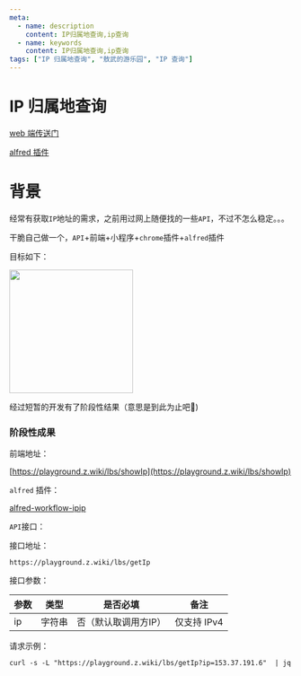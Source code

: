 ```yaml
---
meta:
  - name: description
    content: IP归属地查询,ip查询 
  - name: keywords
    content: IP归属地查询,ip查询 
tags: ["IP 归属地查询", "敖武的游乐园", "IP 查询"]
---
```

# IP 归属地查询

[web 端传送门](https://playground.z.wiki/lbs/showIp)

<ImgView title="ip查询" url="https://z.wiki/images/20220409/b0ee56ce038a47889d283820bdda759f.png" />

[alfred 插件](https://github.com/yihuaxiang/alfred-workflow-ipip)

<ImgView title="ip查询" url="https://z.wiki/images/20220410/45708155a39e45b989d0f2194e03a2d8.png" />

# 背景


经常有获取`IP`地址的需求，之前用过网上随便找的一些`API`，不过不怎么稳定。。。

干脆自己做一个，`API`+前端+小程序+`chrome`插件+`alfred`插件

目标如下：

<ImgView title="ip查询" url="https://z.wiki/autoupload/2022-05-02/a13d3cbd720549618dc20d846e266049.ipip.drawio.svg" />

<img width="220" src="https://z.wiki/images/20220409/c42d3008d9ac405aad02c456cc2a7a88.png" />

经过短暂的开发有了阶段性结果（意思是到此为止吧🤣)

### 阶段性成果

前端地址：

[https://playground.z.wiki/lbs/showIp](https://playground.z.wiki/lbs/showIp)

<ImgView title="ip查询" url="https://z.wiki/images/20220409/038dadb133ee4a1285876a634ee48b40.png" />

`alfred` 插件：

[alfred-workflow-ipip](https://github.com/yihuaxiang/alfred-workflow-ipip)

<ImgView title="ip查询" url="https://z.wiki/images/20220410/d68b782087bd45909d9e814bb8393272.png" />

`API`接口：

接口地址：
```
https://playground.z.wiki/lbs/getIp
```

接口参数：

| 参数  | 类型  | 是否必填        | 备注       |
|-----|-----|-------------|----------|
| ip  | 字符串 | 否（默认取调用方IP） | 仅支持 IPv4 |

请求示例：

```shell
curl -s -L "https://playground.z.wiki/lbs/getIp?ip=153.37.191.6"  | jq
```

<ImgView title="ip查询" url="https://z.wiki/images/20220409/9c59a855d7a542388c94ccb4c7d035f0.png" />
